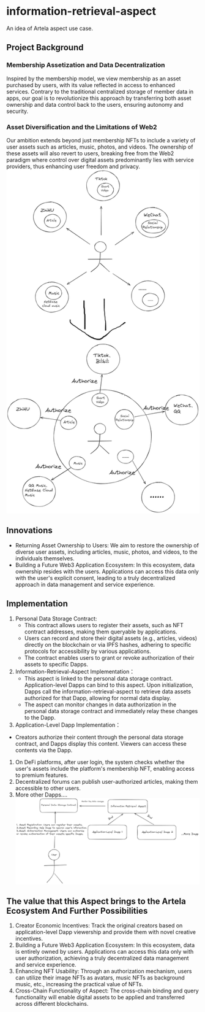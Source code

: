 # information-retrieval-aspect
An idea of Artela aspect use case.
## Project Background
### Membership Assetization and Data Decentralization
Inspired by the membership model, we view membership as an asset purchased by users, with its value reflected in access to enhanced services. Contrary to the traditional centralized storage of member data in apps, our goal is to revolutionize this approach by transferring both asset ownership and data control back to the users, ensuring autonomy and security.

### Asset Diversification and the Limitations of Web2
Our ambition extends beyond just membership NFTs to include a variety of user assets such as articles, music, photos, and videos. The ownership of these assets will also revert to users, breaking free from the Web2 paradigm where control over digital assets predominantly lies with service providers, thus enhancing user freedom and privacy.
![ChangeOfHope](./img/ChangeOfHope.png)

## Innovations
- Returning Asset Ownership to Users: We aim to restore the ownership of diverse user assets, including articles, music, photos, and videos, to the individuals themselves.
- Building a Future Web3 Application Ecosystem: In this ecosystem, data ownership resides with the users. Applications can access this data only with the user's explicit consent, leading to a truly decentralized approach in data management and service experience.
## Implementation
1. Personal Data Storage Contract:
    - This contract allows users to register their assets, such as NFT contract addresses, making them queryable by applications.
    - Users can record and store their digital assets (e.g., articles, videos) directly on the blockchain or via IPFS hashes, adhering to specific protocols for accessibility by various applications.
    - The contract enables users to grant or revoke authorization of their assets to specific Dapps.
2. Information-Retrieval-Aspect Implementation：
    - This aspect is linked to the personal data storage contract. Application-level Dapps can bind to this aspect. Upon initialization, Dapps call the information-retrieval-aspect to retrieve data assets authorized for that Dapp, allowing for normal data display.
    - The aspect can monitor changes in data authorization in the personal data storage contract and immediately relay these changes to the Dapp.
3. Application-Level Dapp Implementation：

- Creators authorize their content through the personal data storage contract, and Dapps display this content. Viewers can access these contents via the Dapp.
 1. On DeFi platforms, after user login, the system checks whether the user's assets include the platform's membership NFT, enabling access to premium features.
 2. Decentralized forums can publish user-authorized articles, making them accessible to other users.
 3. More other Dapps....
 ![RelationDiagram](./img/RelationDiagram.png)
## The value that this Aspect brings to the Artela Ecosystem And Further Possibilities
1. Creator Economic Incentives: Track the original creators based on application-level Dapp viewership and provide them with novel creative incentives.
2. Building a Future Web3 Application Ecosystem: In this ecosystem, data is entirely owned by users. Applications can access this data only with user authorization, achieving a truly decentralized data management and service experience.
3. Enhancing NFT Usability: Through an authorization mechanism, users can utilize their image NFTs as avatars, music NFTs as background music, etc., increasing the practical value of NFTs.
4. Cross-Chain Functionality of Aspect: The cross-chain binding and query functionality will enable digital assets to be applied and transferred across different blockchains.